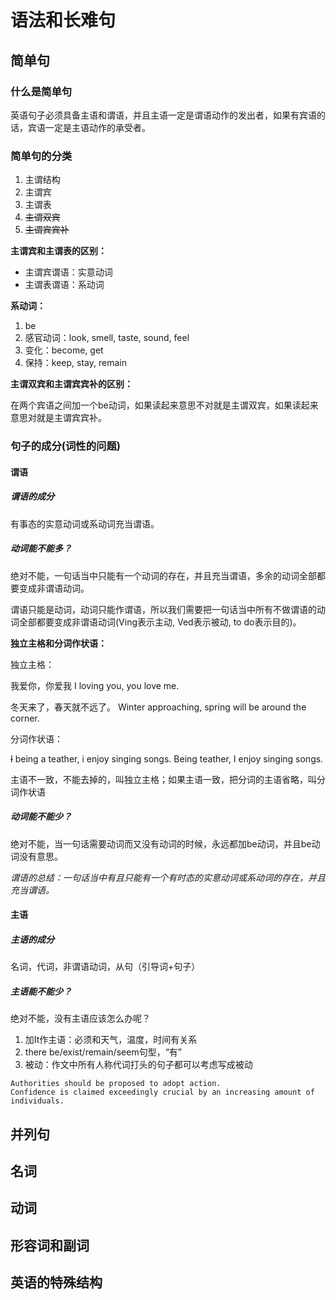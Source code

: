 # 语法和长难句

## 简单句

### 什么是简单句

英语句子必须具备主语和谓语，并且主语一定是谓语动作的发出者，如果有宾语的话，宾语一定是主语动作的承受者。

### 简单句的分类

1. 主谓结构
2. 主谓宾
3. 主谓表
4. ~~主谓双宾~~
5. ~~主谓宾宾补~~

**主谓宾和主谓表的区别：**

- 主谓宾谓语：实意动词
- 主谓表谓语：系动词

**系动词：**

1. be
2. 感官动词：look, smell, taste, sound, feel
3. 变化：become, get
4. 保持：keep, stay, remain

**主谓双宾和主谓宾宾补的区别：**

在两个宾语之间加一个be动词，如果读起来意思不对就是主谓双宾，如果读起来意思对就是主谓宾宾补。

### 句子的成分(词性的问题)

#### 谓语

##### 谓语的成分

有事态的实意动词或系动词充当谓语。

##### 动词能不能多？

绝对不能，一句话当中只能有一个动词的存在，并且充当谓语，多余的动词全部都要变成非谓语动词。

谓语只能是动词，动词只能作谓语，所以我们需要把一句话当中所有不做谓语的动词全部都要变成非谓语动词(Ving表示主动, Ved表示被动, to do表示目的)。

**独立主格和分词作状语：**

独立主格：

我爱你，你爱我
I loving you, you love me.

冬天来了，春天就不远了。
Winter approaching, spring will be around the corner.

分词作状语：

~~I~~ being a teather, i enjoy singing songs.
Being teather, I enjoy singing songs.

主语不一致，不能去掉的，叫独立主格；如果主语一致，把分词的主语省略，叫分词作状语

##### 动词能不能少？

绝对不能，当一句话需要动词而又没有动词的时候，永远都加be动词，并且be动词没有意思。

*谓语的总结：一句话当中有且只能有一个有时态的实意动词或系动词的存在，并且充当谓语。*

#### 主语

##### 主语的成分

名词，代词，非谓语动词，从句（引导词+句子）

##### 主语能不能少？

绝对不能，没有主语应该怎么办呢？

1. 加It作主语：必须和天气，温度，时间有关系
2. there be/exist/remain/seem句型，“有”
3. 被动：作文中所有人称代词打头的句子都可以考虑写成被动

```
Authorities should be proposed to adopt action.
Confidence is claimed exceedingly crucial by an increasing amount of individuals.
```

## 并列句

## 名词

## 动词

## 形容词和副词

## 英语的特殊结构

